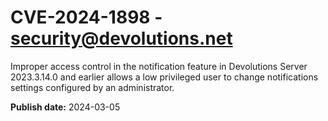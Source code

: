# CVE-2024-1898 - security@devolutions.net

Improper access control in the notification feature in Devolutions Server 2023.3.14.0 and earlier allows a low privileged user to change notifications settings configured by an administrator.




**Publish date:** 2024-03-05
